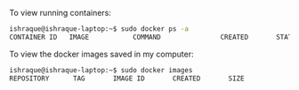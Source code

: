 To view running containers:

```sh
ishraque@ishraque-laptop:~$ sudo docker ps -a
CONTAINER ID   IMAGE           COMMAND               CREATED       STATUS       PORTS                                                    NAMES
```

To view the docker images saved in my computer:
```sh
ishraque@ishraque-laptop:~$ sudo docker images
REPOSITORY      TAG       IMAGE ID       CREATED       SIZE
```
